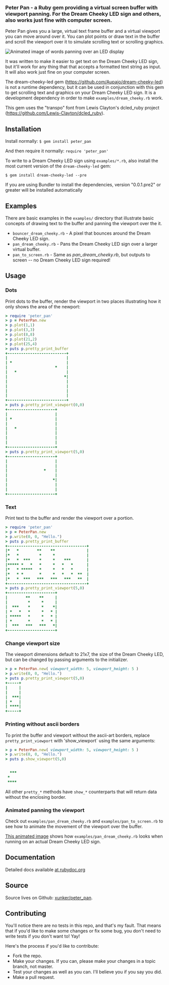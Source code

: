 ### Peter Pan - a Ruby gem providing a virtual screen buffer with viewport panning. For the Dream Cheeky LED sign and others, also works just fine with computer screen.

Peter Pan gives you a large, virtual text frame buffer and a virtual
viewport you can move around over it. You can plot points or draw text in the
buffer and scroll the viewport over it to simulate scrolling text or scrolling
graphics.

![Animated image of words panning over an LED display](https://github.com/xunker/peter_pan/raw/master/panning_text_example.gif)

It was written to make it easier to get text on the Dream Cheeky LED sign, but
it'll work for any thing that that accepts a formatted text string as input. It
will also work just fine on your computer screen.

The dream-cheeky-led gem (https://github.com/Aupajo/dream-cheeky-led) is not
a runtime dependency, but it can be used in conjunction with this gem to get
scrolling text and graphics on your Dream Cheeky LED sign. It is a
development dependency in order to make `examples/dream_cheeky.rb` work.

This gem uses the "transpo" font from Lewis Clayton's dcled_ruby project
(https://github.com/Lewis-Clayton/dcled_ruby).

## Installation

Install normally: `$ gem install peter_pan`

And then require it normally: `require 'peter_pan'`

To write to a Dream Cheeky LED sign using `examples/*.rb`, also
install the most current version of the `dream-cheeky-led` gem:

```shell
$ gem install dream-cheeky-led --pre
```

If you are using Bundler to install the dependencies, version "0.0.1.pre2" or
greater will be installed automatically

## Examples

There are basic examples in the `examples/` directory that illustrate basic
concepts of drawing text to the buffer and panning the viewport over the it.

* `bouncer_dream_cheeky.rb` - A pixel that bounces around the Dream Cheeky LED sign.
* `pan_dream_cheeky.rb` - Pans the Dream Cheeky LED sign over a larger virtual buffer.
* `pan_to_screen.rb` - Same as _pan_dream_cheeky.rb_, but outputs to screen -- no Dream Cheeky LED sign required!

## Usage

### Dots

Print dots to the buffer, render the viewport in two places illustrating how
it only shows the area of the newport:

```ruby
> require 'peter_pan'
> p = PeterPan.new
> p.plot(1,1)
> p.plot(3,3)
> p.plot(8,8)
> p.plot(21,2)
> p.plot(25,4)
> puts p.pretty_print_buffer
+--------------------------+
|                          |
| *                        |
|                     *    |
|   *                      |
|                         *|
|                          |
|                          |
|                          |
|                          |
+--------------------------+
> puts p.pretty_print_viewport(0,0)
+---------------------+
|                     |
| *                   |
|                     |
|   *                 |
|                     |
|                     |
|                     |
+---------------------+
> puts p.pretty_print_viewport(5,0)
+---------------------+
|                     |
|                     |
|                *    |
|                     |
|                    *|
|                     |
|                     |
+---------------------+
```

### Text

Print text to the buffer and render the viewport over a portion.

```ruby
> require 'peter_pan'
> p = PeterPan.new
> p.write(0, 0, "Hello.")
> puts p.pretty_print_buffer
+-----------------------------------+
|*   *        **    **              |
|*   *         *     *              |
|*   *  ***    *     *    ***       |
|***** *   *   *     *   *   *      |
|*   * *****   *     *   *   *      |
|*   * *       *     *   *   *  **  |
|*   *  ***   ***   ***   ***   **  |
+-----------------------------------+
> puts p.pretty_print_viewport(5,0)
+---------------------+
|        **    **     |
|         *     *     |
|  ***    *     *    *|
| *   *   *     *   * |
| *****   *     *   * |
| *       *     *   * |
|  ***   ***   ***   *|
+---------------------+
```

### Change viewport size

The viewport dimensions default to 21x7, the size of the Dream Cheeky LED,
but can be changed by passing arguments to the initializer.

```ruby
> p = PeterPan.new( viewport_width: 5, viewport_height: 5 )
> p.write(0, 0, "Hello.")
> puts p.pretty_print_viewport(5,0)
+-----+
|     |
|     |
|  ***|
| *   |
| ****|
+-----+
```

### Printing without ascii borders

To print the buffer and viewport without the ascii-art borders, replace
`pretty_print_viewport`  with 'show_viewport` using the same arguments:

```ruby
> p = PeterPan.new( viewport_width: 5, viewport_height: 5 )
> p.write(0, 0, "Hello.")
> puts p.show_viewport(5,0)


  ***
 *
 ****
```

All other `pretty_*` methods have `show_*` counterparts that will return data
without the enclosing border.

### Animated panning the viewport

Check out `examples/pan_dream_cheeky.rb` and `examples/pan_to_screen.rb` to see
how to animate the movement of the viewport over the buffer.

[This animated image](https://github.com/xunker/peter_pan/raw/master/panning_text_example.gif) shows how `examples/pan_dream_cheeky.rb` looks when running on an actual Dream Cheeky LED sign.

## Documentation

Detailed docs available [at rubydoc.org](http://rubydoc.org/github/xunker/peter_pan/master/frames)


## Source

Source lives on Github: [xunker/peter_pan](https://github.com/xunker/peter_pan).

## Contributing

You'll notice there are no tests in this repo, and that's my fault. That means
that if you'd like to make some changes or fix some bug, you don't need to
write tests if you don't want to! Yay!

Here's the process if you'd like to contribute:

  * Fork the repo.
  * Make your changes. If you can, please make your changes in a topic branch, not master.
  * Test your changes as well as you can. I'll believe you if you say you did.
  * Make a pull request.
